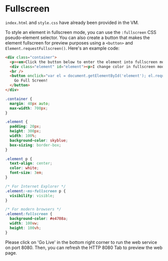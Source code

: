 # Fullscreen

`index.html` and `style.css` have already been provided in the VM.

To style an element in fullscreen mode, you can use the `:fullscreen` CSS pseudo-element selector. You can also create a button that makes the element fullscreen for preview purposes using a `<button>` and `Element.requestFullscreen()`. Here's an example code:

```html
<div class="container">
  <p><em>Click the button below to enter the element into fullscreen mode. </em></p>
  <div class="element" id="element"><p>I change color in fullscreen mode!</p></div>
  <br />
  <button onclick="var el = document.getElementById('element'); el.requestFullscreen();">
    Go Full Screen!
  </button>
</div>
```

```css
.container {
  margin: 40px auto;
  max-width: 700px;
}

.element {
  padding: 20px;
  height: 300px;
  width: 100%;
  background-color: skyblue;
  box-sizing: border-box;
}

.element p {
  text-align: center;
  color: white;
  font-size: 3em;
}

/* For Internet Explorer */
.element:-ms-fullscreen p {
  visibility: visible;
}

/* For modern browsers */
.element:fullscreen {
  background-color: #e4708a;
  width: 100vw;
  height: 100vh;
}
```

Please click on 'Go Live' in the bottom right corner to run the web service on port 8080. Then, you can refresh the HTTP 8080 Tab to preview the web page.
